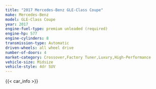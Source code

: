 ```yaml
---
title: "2017 Mercedes-Benz GLE-Class Coupe"
make: Mercedes-Benz
model: GLE-Class Coupe
year: 2017
engine-fuel-type: premium unleaded (required)
engine-hp: 577
engine-cylinders: 8
transmission-type: Automatic
driven-wheels: all wheel drive
number-of-doors: 4
market-category: Crossover,Factory Tuner,Luxury,High-Performance
vehicle-size: Midsize
vehicle-style: 4dr SUV
---
```


{{< car_info >}}
